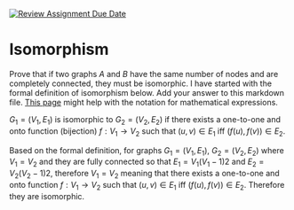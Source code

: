 [![Review Assignment Due Date](https://classroom.github.com/assets/deadline-readme-button-24ddc0f5d75046c5622901739e7c5dd533143b0c8e959d652212380cedb1ea36.svg)](https://classroom.github.com/a/ppBU16qM)
# Isomorphism

Prove that if two graphs $A$ and $B$ have the same number of nodes and are
completely connected, they must be isomorphic. I have started with the formal
definition of isomorphism below. Add your answer to this markdown file. [This
page](https://docs.github.com/en/get-started/writing-on-github/working-with-advanced-formatting/writing-mathematical-expressions)
might help with the notation for mathematical expressions.

$G_1=(V_1 , E_1)$ is isomorphic to $G_2 = (V_2, E_2)$ if there exists a
one-to-one and onto function (bijection) $f: V_1 \rightarrow V_2$ such that $(u,v)
\in E_1$ iff $(f(u),f(v)) \in E_2$.

Based on the formal definition, for graphs $G_1=(V_1 , E_1)$, $G_2 = (V_2, E_2)$ where $V_1 = V_2$ and they are fully connected so that $E_1 = V_1(V_1-1)2$ and $E_2 = V_2(V_2-1)2$, therefore $V_1 = V_2$ meaning that there exists a
one-to-one and onto function $f: V_1 \rightarrow V_2$ such that $(u,v)
\in E_1$ iff $(f(u),f(v)) \in E_2$. Therefore they are isomorphic.
